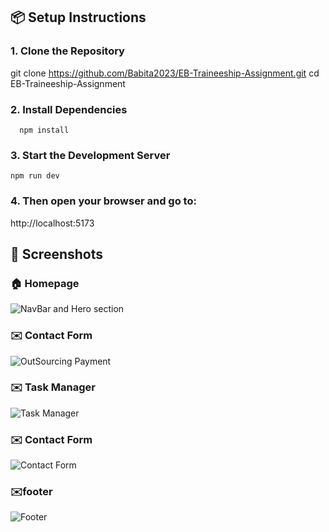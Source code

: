<!-- # React + Vite

This template provides a minimal setup to get React working in Vite with HMR and some ESLint rules.

Currently, two official plugins are available:

- [@vitejs/plugin-react](https://github.com/vitejs/vite-plugin-react/blob/main/packages/plugin-react/README.md) uses [Babel](https://babeljs.io/) for Fast Refresh
- [@vitejs/plugin-react-swc](https://github.com/vitejs/vite-plugin-react-swc) uses [SWC](https://swc.rs/) for Fast Refresh

## Expanding the ESLint configuration

If you are developing a production application, we recommend using TypeScript and enable type-aware lint rules. Check out the [TS template](https://github.com/vitejs/vite/tree/main/packages/create-vite/template-react-ts) to integrate TypeScript and [`typescript-eslint`](https://typescript-eslint.io) in your project. -->




## 📦 Setup Instructions

### 1. Clone the Repository
  
  git clone https://github.com/Babita2023/EB-Traineeship-Assignment.git
   cd EB-Traineeship-Assignment

### 2. Install Dependencies

      npm install

 ### 3. Start the Development Server

    npm run dev

### 4.  Then open your browser and go to:
 http://localhost:5173




 ## 📸 Screenshots

### 🏠 Homepage
![NavBar and Hero section](screenshots/Screenshot1.png)

### ✉️ Contact Form
![OutSourcing Payment](screenshots/Screenshot2.png)

### ✉️ Task Manager
![Task Manager](screenshots/Screenshot3.png)

### ✉️ Contact Form
![Contact Form](screenshots/Screenshot4.png)

### ✉️footer
![Footer](screenshots/Screenshot5.png)